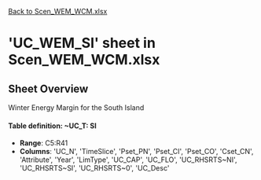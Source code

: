 [Back to Scen_WEM_WCM.xlsx](README.md)

# 'UC_WEM_SI' sheet in Scen_WEM_WCM.xlsx

## Sheet Overview

Winter Energy Margin for the South Island

#### Table definition: ~UC_T: SI
- **Range**: C5:R41
- **Columns**: 'UC_N', 'TimeSlice', 'Pset_PN', 'Pset_CI', 'Pset_CO', 'Cset_CN', 'Attribute', 'Year', 'LimType', 'UC_CAP', 'UC_FLO', 'UC_RHSRTS~NI', 'UC_RHSRTS~SI', 'UC_RHSRTS~0', 'UC_Desc'

